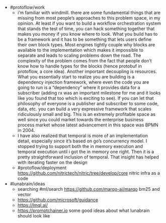 - #protoflow/work
	- i’m familiar with windmill. there are some fundamental things that are missing from most people’s approaches to this problem space, in my opinion. At least if you want to build a workflow orchestration system that stands the test of time, you can hack something together that makes you money if you know where to look. What you build has to be a framework and it has to be something that lets users define their own block types. Most engines tightly couple why blocks are available to the implementation which makes it impossible to separate and leads to scaling problems down the road. The complexity of the problem comes from the fact that people don’t know how to handle types for the blocks (hence protobuf in protoflow, a core idea). Another important decoupling is resources. What you essentially start to realize you are building is a dependency injection framework, where even the code you are going to run is a “dependency” where it provides data for a subscriber (adding rx was an important milestone for me and it looks like you found that too which is exciting to see). If you can let that philosophy of everyone is a publisher and subscriber to some code, data, etc. you can build a very expressive framework that scales ridiculously small and big. This is an extremely profitable space as well since you could market towards the enterprise business process market whose latest advancement in this space was BPMN in 2004.
	- I have also realized that temporal is more of an implementation detail, especially since it’s based on go’s concurrency model. I stopped trying to support both the in memory execution and temporal execution until i got the in memory one right. Then it is a pretty straightforward inclusion of temporal. That insight has helped with iterating faster on the design
	- #protoflow/deployment https://github.com/nitrictech/nitric/tree/develop/core nitric infra as a code
- #lunabrain/ideas
	- searching #ml/search https://github.com/marqo-ai/marqo bm25 and vector
	- https://github.com/microsoft/guidance
	- https://lmql.ai/
	- https://promptchainer.io some good ideas about what lunabrain should look like